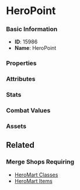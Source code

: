 # HeroPoint

<no description available>

### Basic Information

- **ID**: 15986
- **Name**: HeroPoint

### Properties


### Attributes


### Stats


### Combat Values


### Assets


## Related

### Merge Shops Requiring

- [HeroMart Classes](../merge-shops/252-heromart-classes.md)
- [HeroMart Items](../merge-shops/253-heromart-items.md)

